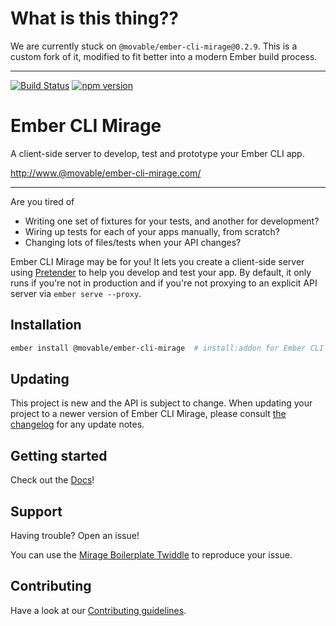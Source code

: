 # What is this thing??

We are currently stuck on `@movable/ember-cli-mirage@0.2.9`. This is a custom fork of it, modified to fit better into a modern Ember build process.

***

[![Build Status](https://travis-ci.com/movableink/ember-cli-mirage.svg?branch=master)](https://travis-ci.com/movableink/ember-cli-mirage)
[![npm version](https://badge.fury.io/js/%40movable%2Fember-cli-mirage.svg)](https://badge.fury.io/js/%40movable%2Fember-cli-mirage)

# Ember CLI Mirage


A client-side server to develop, test and prototype your Ember CLI app.

<http://www.@movable/ember-cli-mirage.com/>

----

Are you tired of

- Writing one set of fixtures for your tests, and another for development?
- Wiring up tests for each of your apps manually, from scratch?
- Changing lots of files/tests when your API changes?

Ember CLI Mirage may be for you! It lets you create a client-side server using [Pretender](https://github.com/trek/pretender) to help you develop and test your app. By default, it only runs if you're not in production and if you're not proxying to an explicit API server via `ember serve --proxy`.

## Installation

```sh
ember install @movable/ember-cli-mirage  # install:addon for Ember CLI < 0.2.3
```

## Updating

This project is new and the API is subject to change. When updating your project to a newer version of Ember CLI Mirage, please consult [the changelog](/CHANGELOG.md) for any update notes.

## Getting started

Check out the [Docs](http://www.@movable/ember-cli-mirage.com/docs/v0.2.x/)!

## Support

Having trouble? Open an issue!

You can use the [Mirage Boilerplate Twiddle](https://ember-twiddle.com/eedfd390d8394d54d5bfd0ed988a5d0f) to reproduce your issue.

## Contributing

Have a look at our [Contributing guidelines](./CONTRIBUTING.md).
